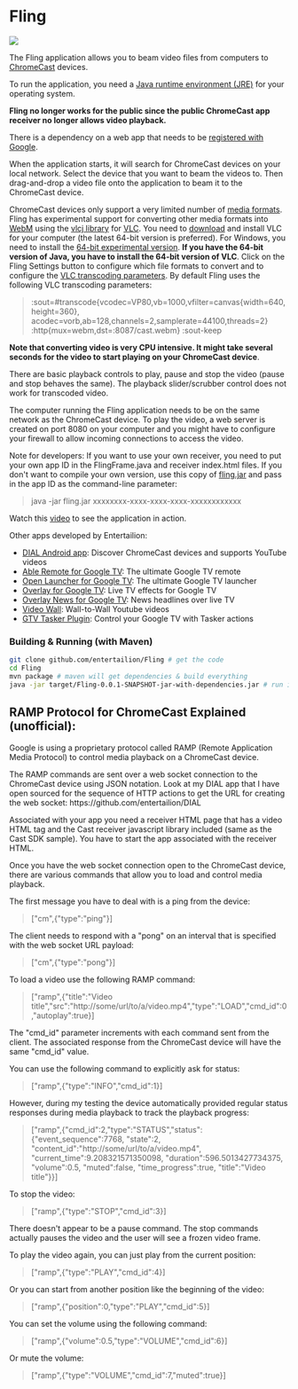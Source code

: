Fling
=====

<p><img src="http://chromecast.entertailion.com/chromecastanimation100.gif"/></p>

<p>The Fling application allows you to beam video files from computers to <a href="https://www.google.com/intl/en/chrome/devices/chromecast/">ChromeCast</a> devices.</p>

<p>To run the application, you need a <a href="http://www.oracle.com/technetwork/java/javase/downloads/index.html">Java runtime environment (JRE)</a> for your operating system. </p>

<!--p>Download the latest version 0.3 of the app: <a href="https://dl.dropboxusercontent.com/u/17958951/fling.jar">fling.jar</a></p-->

<p><b>Fling no longer works for the public since the public ChromeCast app receiver no longer allows video playback.</b></p>

<p>There is a dependency on a web app that needs to be <a href="https://developers.google.com/cast/whitelisting#whitelist-receiver">registered with Google</a>.</p>

<p>When the application starts, it will search for ChromeCast devices on your local network. Select the device that you want to beam the videos to.
Then drag-and-drop a video file onto the application to beam it to the ChromeCast device.</p>

<p>ChromeCast devices only support a very limited number of <a href="https://developers.google.com/cast/supported_media_types">media formats</a>.
Fling has experimental support for converting other media formats into <a href="http://en.wikipedia.org/wiki/WebM">WebM</a> using the <a href="https://github.com/caprica/vlcj">vlcj library</a> for <a href="http://www.videolan.org/index.html">VLC</a>. 
You need to <a href="http://www.videolan.org/vlc/#download">download</a> and install VLC for your computer (the latest 64-bit version is preferred). For Windows, you need to install the <a href="http://download.videolan.org/pub/videolan/vlc/last/win64/">64-bit experimental version</a>. <b>If you have the 64-bit version of Java, you have to install the 64-bit version of VLC</b>. Click on the Fling Settings button to configure which file formats to convert and
to configure the <a href="http://www.videolan.org/doc/streaming-howto/en/ch03.html#id346868">VLC transcoding parameters</a>. By default Fling uses the following VLC transcoding parameters:
<blockquote>
:sout=#transcode{vcodec=VP80,vb=1000,vfilter=canvas{width=640,height=360}, acodec=vorb,ab=128,channels=2,samplerate=44100,threads=2} :http{mux=webm,dst=:8087/cast.webm} :sout-keep
</blockquote>
<b>Note that converting video is very CPU intensive. It might take several seconds for the video to start playing on your ChromeCast device</b>.
</p>

<p>There are basic playback controls to play, pause and stop the video (pause and stop behaves the same). The playback slider/scrubber control does not work for transcoded video.</p>

<p>The computer running the Fling application needs to be on the same network as the ChromeCast device. 
To play the video, a web server is created on port 8080 on your computer and you might have to configure your firewall to allow incoming connections to access the video.</p>

<p>Note for developers: If you want to use your own receiver, you need to put your own app ID in the FlingFrame.java and receiver index.html files. 
If you don't want to compile your own version, use this copy of <a href="http://goo.gl/HAc9ex">fling.jar</a> and pass in the app ID as the command-line parameter:
<blockquote>
java -jar fling.jar xxxxxxxx-xxxx-xxxx-xxxx-xxxxxxxxxxxx
</blockquote>
</p>

<p>Watch this <a href="http://youtu.be/fehncl0nTAE">video</a> to see the application in action.</p>

<p>Other apps developed by Entertailion:
<ul>
<li><a href="https://github.com/entertailion/DIAL">DIAL Android app</a>: Discover ChromeCast devices and supports YouTube videos</li>
<li><a href="https://play.google.com/store/apps/details?id=com.entertailion.android.tvremote">Able Remote for Google TV</a>: The ultimate Google TV remote</li>
<li><a href="https://play.google.com/store/apps/details?id=com.entertailion.android.launcher">Open Launcher for Google TV</a>: The ultimate Google TV launcher</li>
<li><a href="https://play.google.com/store/apps/details?id=com.entertailion.android.overlay">Overlay for Google TV</a>: Live TV effects for Google TV</li>
<li><a href="https://play.google.com/store/apps/details?id=com.entertailion.android.overlaynews">Overlay News for Google TV</a>: News headlines over live TV</li>
<li><a href="https://play.google.com/store/apps/details?id=com.entertailion.android.videowall">Video Wall</a>: Wall-to-Wall Youtube videos</li>
<li><a href="https://play.google.com/store/apps/details?id=com.entertailion.android.tasker">GTV Tasker Plugin</a>: Control your Google TV with Tasker actions</li>
</ul>
</p>

### Building & Running (with Maven)

```bash
git clone github.com/entertailion/Fling # get the code
cd Fling
mvn package # maven will get dependencies & build everything
java -jar target/Fling-0.0.1-SNAPSHOT-jar-with-dependencies.jar # run it!
```


<p>
<h2>RAMP Protocol for ChromeCast Explained (unofficial):</h2>

Google is using a proprietary protocol called RAMP (Remote Application Media Protocol) to control media playback on a ChromeCast device.</p>

<p>The RAMP commands are sent over a web socket connection to the ChromeCast device using JSON notation.
Look at my DIAL app that I have open sourced for the sequence of HTTP actions to get the URL for creating the web socket: https://github.com/entertailion/DIAL</p>

<p>Associated with your app you need a receiver HTML page that has a video HTML tag and the Cast receiver javascript library included (same as the Cast SDK sample).
You have to start the app associated with the receiver HTML.</p>

<p>Once you have the web socket connection open to the ChromeCast device, there are various commands that allow you to load and control media playback.</p>

<p>The first message you have to deal with is a ping from the device: 
<blockquote>
["cm",{"type":"ping"}]
</blockquote>
The client needs to respond with a "pong" on an interval that is specified with the web socket URL payload: 
<blockquote>
["cm",{"type":"pong"}]
</blockquote>
</p>

<p>To load a video use the following RAMP command:
<blockquote>
["ramp",{"title":"Video title","src":"http://some/url/to/a/video.mp4","type":"LOAD","cmd_id":0,"autoplay":true}]
</blockquote>
</p>

<p>The "cmd_id" parameter increments with each command sent from the client. The associated response from the ChromeCast device will have the same "cmd_id" value.</p>

<p>You can use the following command to explicitly ask for status:
<blockquote>
["ramp",{"type":"INFO","cmd_id":1}]
</blockquote>
</p>

<p>However, during my testing the device automatically provided regular status responses during media playback to track the playback progress:
<blockquote>
["ramp",{"cmd_id":2,"type":"STATUS","status":{"event_sequence":7768, "state":2, "content_id":"http://some/url/to/a/video.mp4", "current_time":9.208321571350098, "duration":596.5013427734375, "volume":0.5, "muted":false, "time_progress":true, "title":"Video title"}}]
</blockquote>
</p>

<p>To stop the video:
<blockquote>
["ramp",{"type":"STOP","cmd_id":3}]
</blockquote>
</p>

<p>There doesn't appear to be a pause command. The stop commands actually pauses the video and the user will see a frozen video frame.</p>

<p>To play the video again, you can just play from the current position:
<blockquote>
["ramp",{"type":"PLAY","cmd_id":4}]
</blockquote>
</p>

<p>Or you can start from another position like the beginning of the video:
<blockquote>
["ramp",{"position":0,"type":"PLAY","cmd_id":5}]
</blockquote>
</p>

<p>You can set the volume using the following command:
<blockquote>
["ramp",{"volume":0.5,"type":"VOLUME","cmd_id":6}]
</blockquote>
</p>

<p>Or mute the volume:
<blockquote>
["ramp",{"type":"VOLUME","cmd_id":7,"muted":true}]
</blockquote>
</p>

